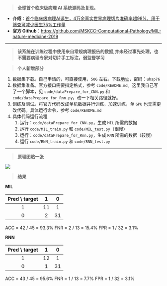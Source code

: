 > **全球首个临床级病理 AI 系统源码及复现。**

- **介绍**：[首个临床级病理AI诞生，4万余真实世界病理切片准确率超98%，用于筛查可减少医生75%工作量](https://mp.weixin.qq.com/s/I1mSPWuvSikE-ltS63PK4Q)
- **官方 Github**：https://github.com/MSKCC-Computational-Pathology/MIL-nature-medicine-2019

****

>**该系统在训练过程中使用来自常规病理报告的数据,并未经过事先处理，也不需要病理专家对切片手工标注，弱监督学习**

> **个人新增部分**
1. 数据集下载。自己申请的，可直接使用，`50G` 左右。下载[地址](https://share.weiyun.com/5elzljd)，密码：`uhsp76`
2. 数据集准备。官方接口需要指定格式，参考 `code/README.md`。这里我自己写了一个脚本，见 `code/dataPrepare_for_CNN.py` 和 `code/dataPrepare_for_Rnn.py`，改一下相关路径就好。
3. 训练及测试。将官方代码改成单机数据并行训练，加速训练，单 `GPU` 也无需更改代码。具体运行命令，参考 `code/README.md`
4. 具体代码运行流程
   1. 运行：`code/dataPrepare_for_CNN.py`，生成 `MIL` 所需的数据
   2. 运行 `code/MIL_train.py` 和 `code/MIL_test.py`（很慢）
   3. 运行：`code/dataPrepare_for_Rnn.py`，生成 `RNN` 所需的数据（较慢）
   4. 运行 `code/RNN_train.py` 和 `code/RNN_test.py`

****

> **原理图贴一张**

![](doc/images/架构.png)

> **结果**

**MIL**

| Pred \ target |  1   |  0   |
| :-----------: | :--: | :--: |
|       1       |   11   |   1   |
|       0       |   2   |   31   |

ACC = 42 / 45 = 93.3%
FNR = 2 / 13 = 15.4%
FPR = 1 / 32 = 3.1%

**RNN**

| Pred \ target |  1   |  0   |
| :-----------: | :--: | :--: |
|       1       |  12  |  1   |
|       0       |  1   |  31  |

ACC = 43 / 45 = 95.6%
FNR = 1 / 13 = 7.7%
FPR = 1 / 32 = 3.1%
